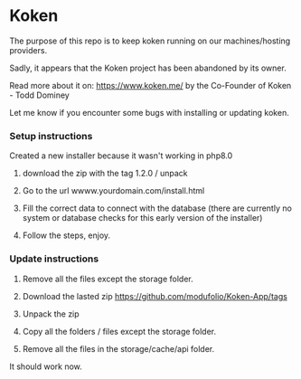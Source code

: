# Koken

The purpose of this repo is to keep koken running on our machines/hosting providers.

Sadly, it appears that the Koken project has been abandoned by its owner.

Read more about it on: https://www.koken.me/ by the Co-Founder of Koken - Todd Dominey

Let me know if you encounter some bugs with installing or updating koken.

### Setup instructions
Created a new installer because it wasn't working in php8.0

1. download the zip with the tag 1.2.0 / unpack

2. Go to the url wwww.yourdomain.com/install.html

3. Fill the correct data to connect with the database (there are currently no system or database checks for this early version of the installer)

4. Follow the steps, enjoy.


 
### Update instructions

1. Remove all the files except the storage folder.

2. Download the lasted zip https://github.com/modufolio/Koken-App/tags

3. Unpack the zip

4. Copy all the folders / files except the storage folder.

5. Remove all the files in the storage/cache/api folder.

It should work now.
